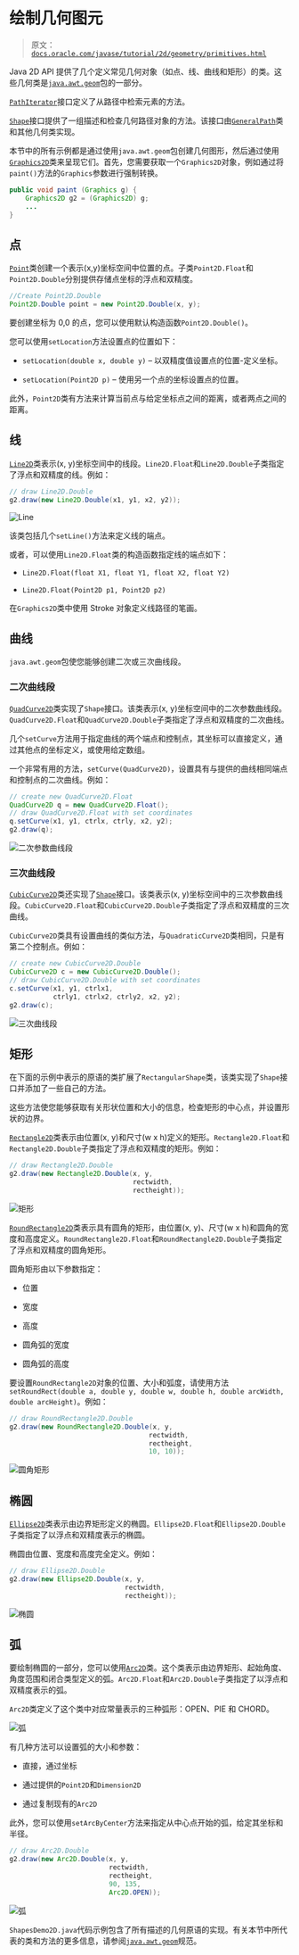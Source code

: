 # 绘制几何图元

> 原文：[`docs.oracle.com/javase/tutorial/2d/geometry/primitives.html`](https://docs.oracle.com/javase/tutorial/2d/geometry/primitives.html)

Java 2D API 提供了几个定义常见几何对象（如点、线、曲线和矩形）的类。这些几何类是[`java.awt.geom`](https://docs.oracle.com/javase/8/docs/api/java/awt/geom/package-frame.html)包的一部分。

[`PathIterator`](https://docs.oracle.com/javase/8/docs/api/java/awt/geom/PathIterator.html)接口定义了从路径中检索元素的方法。

[`Shape`](https://docs.oracle.com/javase/8/docs/api/java/awt/Shape.html)接口提供了一组描述和检查几何路径对象的方法。该接口由[`GeneralPath`](https://docs.oracle.com/javase/8/docs/api/java/awt/geom/GeneralPath.html)类和其他几何类实现。

本节中的所有示例都是通过使用`java.awt.geom`包创建几何图形，然后通过使用[`Graphics2D`](https://docs.oracle.com/javase/8/docs/api/java/awt/Graphics2D.html)类来呈现它们。首先，您需要获取一个`Graphics2D`对象，例如通过将`paint()`方法的`Graphics`参数进行强制转换。

```java
public void paint (Graphics g) {
    Graphics2D g2 = (Graphics2D) g;
    ...
}

```

## 点

[`Point`](https://docs.oracle.com/javase/8/docs/api/java/awt/Point.html)类创建一个表示(x,y)坐标空间中位置的点。子类`Point2D.Float`和`Point2D.Double`分别提供存储点坐标的浮点和双精度。

```java
//Create Point2D.Double
Point2D.Double point = new Point2D.Double(x, y);

```

要创建坐标为 0,0 的点，您可以使用默认构造函数`Point2D.Double()`。

您可以使用`setLocation`方法设置点的位置如下：

+   `setLocation(double x, double y)` – 以双精度值设置点的位置-定义坐标。

+   `setLocation(Point2D p)` – 使用另一个点的坐标设置点的位置。

此外，`Point2D`类有方法来计算当前点与给定坐标点之间的距离，或者两点之间的距离。

## 线

[`Line2D`](https://docs.oracle.com/javase/8/docs/api/java/awt/geom/Line2D.html)类表示(x, y)坐标空间中的线段。`Line2D.Float`和`Line2D.Double`子类指定了浮点和双精度的线。例如：

```java
// draw Line2D.Double
g2.draw(new Line2D.Double(x1, y1, x2, y2));

```

![Line](img/1f60b6d533dfc9223a734c4f4352c33b.png)

该类包括几个`setLine()`方法来定义线的端点。

或者，可以使用`Line2D.Float`类的构造函数指定线的端点如下：

+   `Line2D.Float(float X1, float Y1, float X2, float Y2)`

+   `Line2D.Float(Point2D p1, Point2D p2)`

在`Graphics2D`类中使用 Stroke 对象定义线路径的笔画。

## 曲线

`java.awt.geom`包使您能够创建二次或三次曲线段。

### 二次曲线段

[`QuadCurve2D`](https://docs.oracle.com/javase/8/docs/api/java/awt/geom/QuadCurve2D.html)类实现了`Shape`接口。该类表示(x, y)坐标空间中的二次参数曲线段。`QuadCurve2D.Float`和`QuadCurve2D.Double`子类指定了浮点和双精度的二次曲线。

几个`setCurve`方法用于指定曲线的两个端点和控制点，其坐标可以直接定义，通过其他点的坐标定义，或使用给定数组。

一个非常有用的方法，`setCurve(QuadCurve2D)`，设置具有与提供的曲线相同端点和控制点的二次曲线。例如：

```java
// create new QuadCurve2D.Float
QuadCurve2D q = new QuadCurve2D.Float();
// draw QuadCurve2D.Float with set coordinates
q.setCurve(x1, y1, ctrlx, ctrly, x2, y2);
g2.draw(q);

```

![二次参数曲线段](img/55e2a7b696f6c9ee1438de7990a6e646.png)

### 三次曲线段

[`CubicCurve2D`](https://docs.oracle.com/javase/8/docs/api/java/awt/geom/CubicCurve2D.html)类还实现了[`Shape`](https://docs.oracle.com/javase/8/docs/api/java/awt/Shape.html)接口。该类表示(x, y)坐标空间中的三次参数曲线段。`CubicCurve2D.Float`和`CubicCurve2D.Double`子类指定了浮点和双精度的三次曲线。

`CubicCurve2D`类具有设置曲线的类似方法，与`QuadraticCurve2D`类相同，只是有第二个控制点。例如：

```java
// create new CubicCurve2D.Double
CubicCurve2D c = new CubicCurve2D.Double();
// draw CubicCurve2D.Double with set coordinates
c.setCurve(x1, y1, ctrlx1,
           ctrly1, ctrlx2, ctrly2, x2, y2);
g2.draw(c);

```

![三次曲线段](img/9ca28611a01364693ba33ae31ff70d0e.png)

## 矩形

在下面的示例中表示的原语的类扩展了`RectangularShape`类，该类实现了`Shape`接口并添加了一些自己的方法。

这些方法使您能够获取有关形状位置和大小的信息，检查矩形的中心点，并设置形状的边界。

[`Rectangle2D`](https://docs.oracle.com/javase/8/docs/api/java/awt/geom/Rectangle2D.html)类表示由位置(x, y)和尺寸(w x h)定义的矩形。`Rectangle2D.Float`和`Rectangle2D.Double`子类指定了浮点和双精度的矩形。例如：

```java
// draw Rectangle2D.Double
g2.draw(new Rectangle2D.Double(x, y,
                               rectwidth,
                               rectheight));

```

![矩形](img/ffaf1fa113f080b669f969839ba83ad5.png)

[`RoundRectangle2D`](https://docs.oracle.com/javase/8/docs/api/java/awt/geom/RoundRectangle2D.html)类表示具有圆角的矩形，由位置(x, y)、尺寸(w x h)和圆角的宽度和高度定义。`RoundRectangle2D.Float`和`RoundRectangle2D.Double`子类指定了浮点和双精度的圆角矩形。

圆角矩形由以下参数指定：

+   位置

+   宽度

+   高度

+   圆角弧的宽度

+   圆角弧的高度

要设置`RoundRectangle2D`对象的位置、大小和弧度，请使用方法`setRoundRect(double a, double y, double w, double h, double arcWidth, double arcHeight)`。例如：

```java
// draw RoundRectangle2D.Double
g2.draw(new RoundRectangle2D.Double(x, y,
                                   rectwidth,
                                   rectheight,
                                   10, 10));

```

![圆角矩形](img/4ad6995d4cd9a952f1607f9eead72907.png)

## 椭圆

[`Ellipse2D`](https://docs.oracle.com/javase/8/docs/api/java/awt/geom/Ellipse2D.html)类表示由边界矩形定义的椭圆。`Ellipse2D.Float`和`Ellipse2D.Double`子类指定了以浮点和双精度表示的椭圆。

椭圆由位置、宽度和高度完全定义。例如：

```java
// draw Ellipse2D.Double
g2.draw(new Ellipse2D.Double(x, y,
                             rectwidth,
                             rectheight));

```

![椭圆](img/fac4f5cba4ec9f5bb16fdc470b870567.png)

## 弧

要绘制椭圆的一部分，您可以使用[`Arc2D`](https://docs.oracle.com/javase/8/docs/api/java/awt/geom/Arc2D.html)类。这个类表示由边界矩形、起始角度、角度范围和闭合类型定义的弧。`Arc2D.Float`和`Arc2D.Double`子类指定了以浮点和双精度表示的弧。

`Arc2D`类定义了这个类中对应常量表示的三种弧形：OPEN、PIE 和 CHORD。

![弧](img/2def387f9d2e4027360b3e57db505ea7.png)

有几种方法可以设置弧的大小和参数：

+   直接，通过坐标

+   通过提供的`Point2D`和`Dimension2D`

+   通过复制现有的`Arc2D`

此外，您可以使用`setArcByCenter`方法来指定从中心点开始的弧，给定其坐标和半径。

```java
// draw Arc2D.Double
g2.draw(new Arc2D.Double(x, y,
                         rectwidth,
                         rectheight,
                         90, 135,
                         Arc2D.OPEN));

```

![弧](img/2def387f9d2e4027360b3e57db505ea7.png)

`ShapesDemo2D.java`代码示例包含了所有描述的几何原语的实现。有关本节中所代表的类和方法的更多信息，请参阅[`java.awt.geom`](https://docs.oracle.com/javase/8/docs/api/java/awt/geom/package-summary.html)规范。
